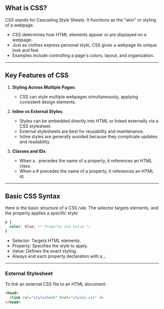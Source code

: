 ## What is CSS?

<span class="emphasis">CSS</span> stands for <span class="emphasis">Cascading Style Sheets</span>. It functions as the "skin" or styling of a <span class="emphasis">webpage</span>.

- <span class="emphasis">CSS</span> determines how <span class="secondEmphasis">HTML elements</span> appear or are displayed on a webpage.
- Just as clothes express personal style, <span class="emphasis">CSS</span> gives a webpage its unique look and feel.
- Examples include controlling a page's <span class="emphasis">colors</span>, <span class="secondEmphasis">layout</span>, and <span class="emphasis">organization</span>.

---

## Key Features of CSS

1. **Styling Across Multiple Pages**:
   - <span class="emphasis">CSS</span> can style multiple webpages simultaneously, applying consistent design elements.

2. **Inline vs External Styles**:
   - Styles can be <span class="emphasis">embedded</span> directly into <span class="secondEmphasis">HTML</span> or linked externally via a <span class="emphasis">CSS stylesheet</span>.
   - External stylesheets are best for <span class="secondEmphasis">reusability</span> and <span class="emphasis">maintenance</span>.
   - Inline styles are generally avoided because they complicate <span class="secondEmphasis">updates</span> and <span class="emphasis">readability</span>.

3. **Classes and IDs**:
   - When a <span class="punctuationSymbol">.</span> <span class="emphasis">precedes</span> the name of a property, it references an <span class="emphasis">HTML</span> <span class="secondEmphasis">class</span>.
   - When a <span class="punctuationSymbol">#</span> <span class="emphasis">precedes</span> the name of a property, it references an <span class="emphasis">HTML</span> <span class="secondEmphasis">id</span>.

---

## Basic CSS Syntax

Here is the basic structure of a CSS rule. The selector targets elements, and the property applies a specific style:

```css
p {
  color: blue; /* Property and Value */
}
```

- <span class="emphasis">Selector</span>: Targets <span class="secondEmphasis">HTML elements</span>.
- <span class="emphasis">Property</span>: Specifies the style to apply.
- <span class="emphasis">Value</span>: Defines the exact styling.
- Always end each property declaration with a <span class="punctuationSymbol">;</span>.

---

### External Stylesheet

To link an external CSS file to an <span class="secondEmphasis">HTML document</span>:

```html
<head>
  <link rel="stylesheet" href="styles.css" />
</head>
```

